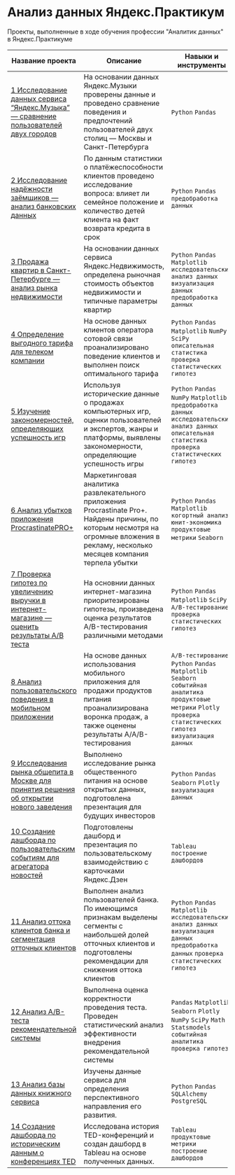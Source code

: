 # Анализ данных Яндекс.Практикум
Проекты, выполненные в ходе обучения профессии "Аналитик данных" в Яндекс.Практикуме

| Название проекта | Описание | Навыки и инструменты |
|---|---|---|
| [1 Исследование данных сервиса “Яндекс.Музыка” — сравнение пользователей двух городов](https://github.com/GlotovAlex/yandex-praktikum-projects/tree/main/01_yandex_music_research) | На основании данных Яндекс.Музыки проверены данные и проведено сравнение поведения и предпочтений пользователей двух столиц — Москвы и Санкт-Петербурга | `Python` `Pandas` |
| [2 Исследование надёжности заёмщиков — анализ банковских данных](https://github.com/GlotovAlex/yandex-praktikum-projects/tree/main/02_research_reliability) | По данным статистики о платёжеспособности клиентов проведено исследование вопроса: влияет ли семейное положение и количество детей клиента на факт возврата кредита в срок | `Python` `Pandas` `предобработка данных` |
| [3 Продажа квартир в Санкт-Петербурге — анализ рынка недвижимости](https://github.com/GlotovAlex/yandex-praktikum-projects/tree/main/03_real_estate_research) | На основании данных сервиса Яндекс.Недвижимость, определена рыночная стоимость объектов недвижимости и типичные параметры квартир | `Python` `Pandas` `Matplotlib` `исследовательский анализ данных` `визуализация данных` `предобработка данных` |
| [4 Определение выгодного тарифа для телеком компании](https://github.com/GlotovAlex/yandex-praktikum-projects/tree/main/04_telecom_tariff_selection) | На основе данных клиентов оператора сотовой связи проанализировано поведение клиентов и выполнен поиск оптимального тарифа | `Python` `Pandas` `Matplotlib` `NumPy` `SciPy` `описательная статистика` `проверка статистических гипотез` |
| [5 Изучение закономерностей, определяющих успешность игр](https://github.com/GlotovAlex/yandex-praktikum-projects/tree/main/05_games_research) | Используя исторические данные о продажах компьютерных игр, оценки пользователей и экспертов, жанры и платформы, выявлены закономерности, определяющие успешность игры  | `Python` `Pandas` `NumPy` `Matplotlib` `предобработка данных` `исследовательский анализ данных` `описательная статистика` `проверка статистических гипотез` |
| [6 Анализ убытков приложения ProcrastinatePRO+](https://github.com/GlotovAlex/yandex-praktikum-projects/tree/main/06_business_metricks_analysis) | Маркетинговая аналитика развлекательного приложения Procrastinate Pro+. Найдены причины, по которым несмотря на огромные вложения в рекламу, несколько месяцев компания терпела убытки | `Python` `Pandas` `Matplotlib` `когортный анализ` `юнит-экономика` `продуктовые метрики` `Seaborn` |
| [7 Проверка гипотез по увеличению выручки в интернет-магазине — оценить результаты A/B теста](https://github.com/GlotovAlex/yandex-praktikum-projects/tree/main/07_online_grocery_store) | На основнии данных интернет-магазина приоритезированы гипотезы, произведена оценка результатов A/B-тестирования различными методами | `Python` `Pandas` `Matplotlib` `SciPy` `A/B-тестирование` `проверка статистических гипотез` |
| [8 Анализ пользовательского поведения в мобильном приложении]() | На основе данных использования мобильного приложения для продажи продуктов питания проанализирована воронка продаж, а также оценены результаты A/A/B-тестирования  | `A/B-тестирование` `Python` `Pandas` `Matplotlib` `Seaborn` `событийная аналитика` `продуктовые метрики` `Plotly` `проверка статистических гипотез` `визуализация данных` |
| [9 Исследования рынка общепита в Москве для принятия решения об открытии нового заведения]() | Выполнено исследование рынка общественного питания на основе открытых данных, подготовлена презентация для будущих инвесторов | `Python` `Pandas` `Seaborn` `Plotly` `визуализация данных` |
| [10 Создание дашборда по пользовательским событиям для агрегатора новостей]() | Подготовлены дашборд и презентация по пользовательскому взаимодействию с карточками Яндекс.Дзен | `Tableau` `построение дашбордов` |
| [11 Анализ оттока клиентов банка и сегментация отточных клиентов]() | Выполнен анализ пользователей банка. По имеющимся признакам выделены сегменты с наибольшей долей отточных клиентов и подготовлены рекомендации для снижения оттока клиентов | `Python` `Pandas` `Matplotlib` `исследовательский анализ данных` `визуализация данных` `предобработка данных` `проверка статистических гипотез` |
| [12 Анализ А/В-теста рекомендательной системы]() | Выполнена оценка корректности проведения теста. Проведен статистический анализ эффективности внедрения рекомендательной системы | `Pandas` `Matplotlib` `Seaborn` `Plotly` `NumPy` `SciPy` `Math` `Statsmodels` `событийная аналитика` `проверка гипотез` |
| [13 Анализ базы данных книжного сервиса]() | Изучены данные сервиса для определения перспективного направления его развития. | `Python` `Pandas` `SQLAlchemy` `PostgreSQL` |
| [14 Создание дашборда по историческим данным о конференциях TED]() | Исследована история TED-конференций и создан дашборд в Tableau на основе полученных данных. | `Tableau` `продуктовые метрики` `построение дашбордов` |

